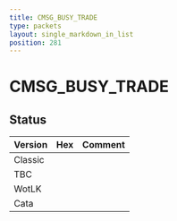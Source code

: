 ```yaml
---
title: CMSG_BUSY_TRADE
type: packets
layout: single_markdown_in_list
position: 281
---
```


# CMSG_BUSY_TRADE

## Status

Version | Hex | Comment
---------- | ---------- | ---------- 
Classic |  |  
TBC |  |  
WotLK |  |  
Cata |  |  
